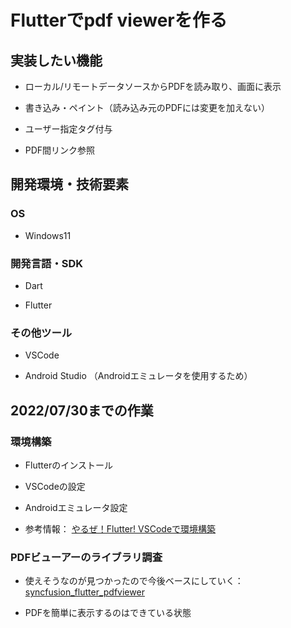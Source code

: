 # Flutterでpdf viewerを作る

## 実装したい機能

- ローカル/リモートデータソースからPDFを読み取り、画面に表示

- 書き込み・ペイント（読み込み元のPDFには変更を加えない）

- ユーザー指定タグ付与

- PDF間リンク参照

## 開発環境・技術要素

### OS

- Windows11

### 開発言語・SDK

- Dart

- Flutter

### その他ツール

- VSCode

- Android Studio （Androidエミュレータを使用するため）

## 2022/07/30までの作業

### 環境構築

- Flutterのインストール

- VSCodeの設定

- Androidエミュレータ設定

- 参考情報：
    [やるぜ！Flutter! VSCodeで環境構築](https://qiita.com/apricotcomic/items/7ff53950e10fcff212d2)

### PDFビューアーのライブラリ調査

- 使えそうなのが見つかったので今後ベースにしていく：
    [syncfusion_flutter_pdfviewer](https://pub.dev/packages/syncfusion_flutter_pdfviewer/example)

- PDFを簡単に表示するのはできている状態
